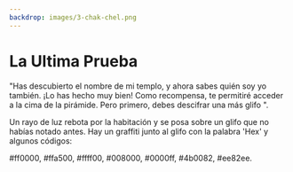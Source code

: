 ```yaml
---
backdrop: images/3-chak-chel.png
---
```


# La Ultima Prueba

"Has descubierto el nombre de mi templo, y ahora sabes quién soy yo también. ¡Lo has hecho muy bien! Como recompensa, te permitiré acceder a la cima de la pirámide. Pero primero, debes descifrar una más glifo ".

Un rayo de luz rebota por la habitación y se posa sobre un glifo que no habías notado antes. Hay un graffiti junto al glifo con la palabra 'Hex' y algunos códigos:

#ff0000, #ffa500, #ffff00, #008000, #0000ff, #4b0082, #ee82ee.

<Item id="16" />

<Puzzle6/>

